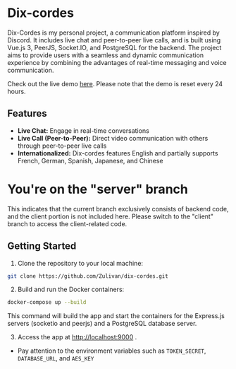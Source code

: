 # Dix-cordes
Dix-Cordes is my personal project, a communication platform inspired by Discord. It includes live chat and peer-to-peer live calls, and is built using Vue.js 3, PeerJS, Socket.IO, and PostgreSQL for the backend. The project aims to provide users with a seamless and dynamic communication experience by combining the advantages of real-time messaging and voice communication.

Check out the live demo [here](https://dixcordes.julianoouvrard.com/). Please note that the demo is reset every 24 hours.

## Features
- **Live Chat:** Engage in real-time conversations
- **Live Call (Peer-to-Peer):** Direct video communication with others through peer-to-peer live calls
- **Internationalized:** Dix-cordes features English and partially supports French, German, Spanish, Japanese, and Chinese

# You're on the "server" branch

This indicates that the current branch exclusively consists of backend code, and the client portion is not included here. Please switch to the "client" branch to access the client-related code.

## Getting Started
1. Clone the repository to your local machine:

```bash
git clone https://github.com/Zulivan/dix-cordes.git
```

2. Build and run the Docker containers:

```bash
docker-compose up --build
```

This command will build the app and start the containers for the Express.js servers (socketio and peerjs) and a PostgreSQL database server. 

3. Access the app at [http://localhost:9000]() .

- Pay attention to the environment variables such as `TOKEN_SECRET`, `DATABASE_URL`, and `AES_KEY`
